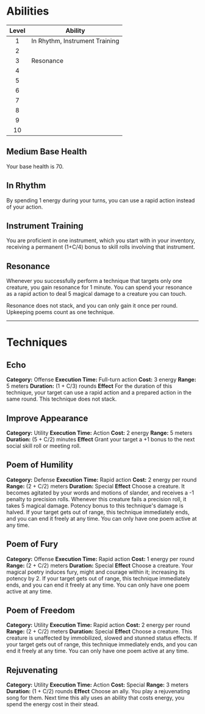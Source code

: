 # Abilities
| Level | Ability                        |
| :---: | ------------------------------ |
|   1   | In Rhythm, Instrument Training |
|   2   |                                |
|   3   | Resonance                      |
|   4   |                                |
|   5   |                                |
|   6   |                                |
|   7   |                                |
|   8   |                                |
|   9   |                                |
|  10   |                                |
## Medium Base Health
Your base health is 70.

## In Rhythm
By spending 1 energy during your turns, you can use a rapid action instead of your action. 

## Instrument Training
You are proficient in one instrument, which you start with in your inventory, receiving a permanent (1+C/4) bonus to skill rolls involving that instrument. 

## Resonance
Whenever you successfully perform a technique that targets only one creature, you gain resonance for 1 minute. You can spend your resonance as a rapid action to deal 5 magical damage to a creature you can touch.

Resonance does not stack, and you can only gain it once per round. Upkeeping poems count as one technique. 

---
# Techniques
## Echo
**Category:** Offense
**Execution Time:** Full-turn action
**Cost:** 3 energy
**Range:** 5 meters
**Duration:** (1 + C/3) rounds
**Effect**
	For the duration of this technique, your target can use a rapid action and a prepared action in the same round. This technique does not stack. 

## Improve Appearance
**Category:** Utility
**Execution Time:** Action
**Cost:** 2 energy
**Range:** 5 meters
**Duration:** (5 + C/2) minutes
**Effect**
	Grant your target a +1 bonus to the next social skill roll or meeting roll. 

## Poem of Humility
**Category:** Defense
**Execution Time:** Rapid action
**Cost:** 2 energy per round
**Range:** (2 + C/2) meters
**Duration:** Special
**Effect**
	Choose a creature. It becomes agitated by your words and motions of slander, and receives a -1 penalty to precision rolls. Whenever this creature fails a precision roll, it takes 5 magical damage. Potency bonus to this technique's damage is halved. 
	If your target gets out of range, this technique immediately ends, and you can end it freely at any time.
	You can only have one poem active at any time.

## Poem of Fury
**Category:** Offense
**Execution Time:** Rapid action
**Cost:** 1 energy per round
**Range:** (2 + C/2) meters
**Duration:** Special
**Effect**
	Choose a creature. Your magical poetry induces fury, might and courage within it; increasing its potency by 2. 
	If your target gets out of range, this technique immediately ends, and you can end it freely at any time.
	You can only have one poem active at any time.

## Poem of Freedom
**Category:** Utility
**Execution Time:** Rapid action
**Cost:** 2 energy per round
**Range:** (2 + C/2) meters
**Duration:** Special
**Effect**
	Choose a creature. This creature is unaffected by immobilized, slowed and stunned status effects.
	If your target gets out of range, this technique immediately ends, and you can end it freely at any time.
	You can only have one poem active at any time.

## Rejuvenating
**Category:** Utility
**Execution Time:** Action 
**Cost:** Special
**Range:** 3 meters
**Duration:** (1 + C/2) rounds
**Effect**
	Choose an ally. You play a rejuvenating song for them. Next time this ally uses an ability that costs energy, you spend the energy cost in their stead.
